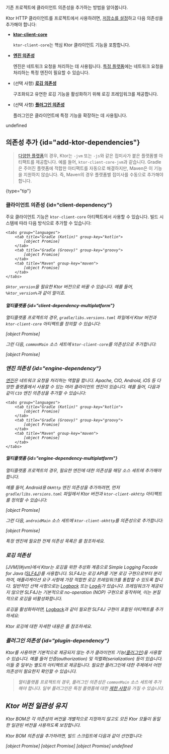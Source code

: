 [//]: # (title: 클라이언트 의존성 추가)

<show-structure for="chapter" depth="2"/>

<link-summary>기존 프로젝트에 클라이언트 의존성을 추가하는 방법을 알아봅니다.</link-summary>

Ktor HTTP 클라이언트를 프로젝트에서 사용하려면, [저장소를 설정](#repositories)하고 다음 의존성을 추가해야 합니다:

- **[ktor-client-core](#client-dependency)**

  `ktor-client-core`는 핵심 Ktor 클라이언트 기능을 포함합니다.
- **[엔진 의존성](#engine-dependency)**

  엔진은 네트워크 요청을 처리하는 데 사용됩니다.
  [특정 플랫폼](client-supported-platforms.md)에는 네트워크 요청을 처리하는 특정 엔진이 필요할 수 있습니다.
- (선택 사항) **[로깅 의존성](#logging-dependency)**

  구조화되고 유연한 로깅 기능을 활성화하기 위해 로깅 프레임워크를 제공합니다.

- (선택 사항) **[플러그인 의존성](#plugin-dependency)**

  플러그인은 클라이언트에 특정 기능을 확장하는 데 사용됩니다.

undefined

## 의존성 추가 {id="add-ktor-dependencies"}

> [다양한 플랫폼](client-supported-platforms.md)의 경우, Ktor는 `-jvm` 또는 `-js`와 같은 접미사가 붙은 플랫폼별 아티팩트를 제공합니다. 예를 들어, `ktor-client-core-jvm`과 같습니다. Gradle은 주어진 플랫폼에 적합한 아티팩트를 자동으로 해결하지만, Maven은 이 기능을 지원하지 않습니다. 즉, Maven의 경우 플랫폼별 접미사를 수동으로 추가해야 합니다.
>
{type="tip"}

### 클라이언트 의존성 {id="client-dependency"}

주요 클라이언트 기능은 `ktor-client-core` 아티팩트에서 사용할 수 있습니다. 빌드 시스템에 따라 다음 방식으로 추가할 수 있습니다:

<var name="artifact_name" value="ktor-client-core"/>

    <tabs group="languages">
        <tab title="Gradle (Kotlin)" group-key="kotlin">
            [object Promise]
        </tab>
        <tab title="Gradle (Groovy)" group-key="groovy">
            [object Promise]
        </tab>
        <tab title="Maven" group-key="maven">
            [object Promise]
        </tab>
    </tabs>
    

`$ktor_version`을 필요한 Ktor 버전으로 바꿀 수 있습니다. 예를 들어, `%ktor_version%`과 같이 말이죠.

#### 멀티플랫폼 {id="client-dependency-multiplatform"}

멀티플랫폼 프로젝트의 경우, `gradle/libs.versions.toml` 파일에서 Ktor 버전과 `ktor-client-core` 아티팩트를 정의할 수 있습니다:

[object Promise]

그런 다음, `commonMain` 소스 세트에 `ktor-client-core`를 의존성으로 추가합니다:

[object Promise]

### 엔진 의존성 {id="engine-dependency"}

[엔진](client-engines.md)은 네트워크 요청을 처리하는 역할을 합니다. Apache, CIO, Android, iOS 등 다양한 플랫폼에서 사용할 수 있는 여러 클라이언트 엔진이 있습니다. 예를 들어, 다음과 같이 `CIO` 엔진 의존성을 추가할 수 있습니다:

<var name="artifact_name" value="ktor-client-cio"/>

    <tabs group="languages">
        <tab title="Gradle (Kotlin)" group-key="kotlin">
            [object Promise]
        </tab>
        <tab title="Gradle (Groovy)" group-key="groovy">
            [object Promise]
        </tab>
        <tab title="Maven" group-key="maven">
            [object Promise]
        </tab>
    </tabs>
    

#### 멀티플랫폼 {id="engine-dependency-multiplatform"}

멀티플랫폼 프로젝트의 경우, 필요한 엔진에 대한 의존성을 해당 소스 세트에 추가해야 합니다.

예를 들어, Android용 `OkHttp` 엔진 의존성을 추가하려면, 먼저 `gradle/libs.versions.toml` 파일에서 Ktor 버전과 `ktor-client-okhttp` 아티팩트를 정의할 수 있습니다:

[object Promise]

그런 다음, `androidMain` 소스 세트에 `ktor-client-okhttp`를 의존성으로 추가합니다:

[object Promise]

특정 엔진에 필요한 전체 의존성 목록은 [](client-engines.md#dependencies)를 참조하세요.

### 로깅 의존성

<snippet id="jvm-logging">
  <p>
[JVM](#jvm)에서 Ktor는 로깅을 위한 추상화 계층으로 Simple Logging Facade for Java
(<a href="http://www.slf4j.org/">SLF4J</a>)를 사용합니다. SLF4J는 로깅 API를 기본 로깅 구현으로부터 분리하여, 애플리케이션 요구 사항에 가장 적합한 로깅 프레임워크를 통합할 수 있도록 합니다.
일반적인 선택 사항으로는 <a href="https://logback.qos.ch/">Logback</a> 또는
<a href="https://logging.apache.org/log4j">Log4j</a>가 있습니다. 프레임워크가 제공되지 않으면 SLF4J는 기본적으로 no-operation (NOP) 구현으로 동작하며, 이는 본질적으로 로깅을 비활성화합니다.
  </p>

  <p>
로깅을 활성화하려면, <a href="https://logback.qos.ch/">Logback</a>과 같이 필요한 SLF4J 구현이 포함된 아티팩트를 추가하세요:
  </p>
  <var name="group_id" value="ch.qos.logback"/>
  <var name="artifact_name" value="logback-classic"/>
  <var name="version" value="logback_version"/>
  <include from="lib.topic" element-id="add_artifact"/>
</snippet>

Ktor 로깅에 대한 자세한 내용은 [](client-logging.md)를 참조하세요.

### 플러그인 의존성 {id="plugin-dependency"}

Ktor를 사용하면 기본적으로 제공되지 않는 추가 클라이언트 기능([플러그인](client-plugins.md))을 사용할 수 있습니다. 예를 들어 인증(authorization) 및 직렬화(serialization) 등이 있습니다. 이들 중 일부는 별도의 아티팩트로 제공됩니다. 필요한 플러그인에 대한 주제에서 어떤 의존성이 필요한지 확인할 수 있습니다.

> 멀티플랫폼 프로젝트의 경우, 플러그인 의존성은 `commonMain` 소스 세트에 추가해야 합니다. 일부 플러그인은 특정 플랫폼에 대한 [제한 사항](client-engines.md#limitations)을 가질 수 있습니다.

## Ktor 버전 일관성 유지

<chapter title="Ktor BOM 의존성 사용">

Ktor BOM은 각 의존성의 버전을 개별적으로 지정하지 않고도 모든 Ktor 모듈이 동일한 일관된 버전을 사용하도록 보장합니다.

Ktor BOM 의존성을 추가하려면, 빌드 스크립트에 다음과 같이 선언합니다:

<tabs group="languages">
    <tab title="Gradle (Kotlin)" group-key="kotlin">
        [object Promise]
    </tab>
    <tab title="Gradle (Groovy)" group-key="groovy">
        [object Promise]
    </tab>
    <tab title="Maven" group-key="maven">
        [object Promise]
    </tab>
</tabs>
</chapter>

<var name="target_module" value="client"/>
undefined